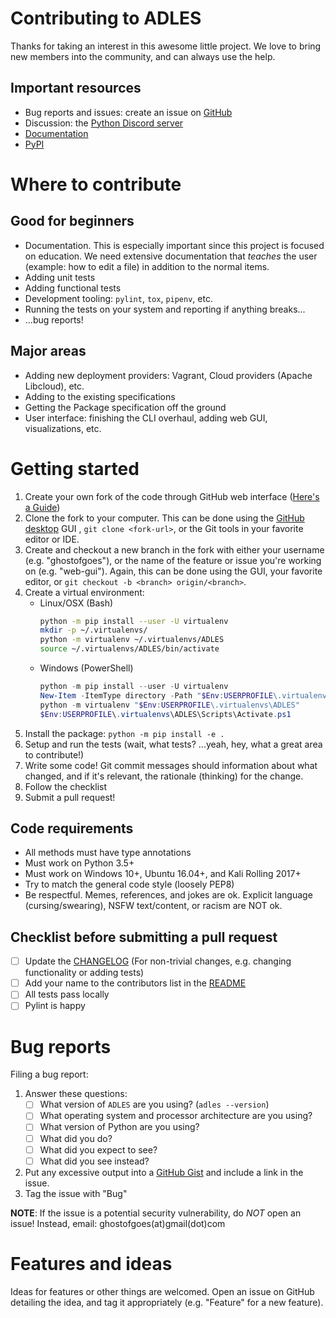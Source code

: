# Contributing to ADLES

Thanks for taking an interest in this awesome little project. We love
to bring new members into the community, and can always use the help.

## Important resources
* Bug reports and issues: create an issue on [GitHub](https://github.com/GhostofGoes/ADLES/issues)
* Discussion: the [Python Discord server](https://discord.gg/python)
* [Documentation](https://adles.readthedocs.io/en/latest/)
* [PyPI](https://pypi.org/project/ADLES/)

# Where to contribute

## Good for beginners
* Documentation. This is especially important since this project is
focused on education. We need extensive documentation that *teaches*
the user (example: how to edit a file) in addition to the normal items.
* Adding unit tests
* Adding functional tests
* Development tooling: `pylint`, `tox`, `pipenv`, etc.
* Running the tests on your system and reporting if anything breaks...
* ...bug reports!

## Major areas
* Adding new deployment providers: Vagrant, Cloud providers (Apache Libcloud), etc.
* Adding to the existing specifications
* Getting the Package specification off the ground
* User interface: finishing the CLI overhaul, adding web GUI, visualizations, etc.

# Getting started
1. Create your own fork of the code through GitHub web interface ([Here's a Guide](https://gist.github.com/Chaser324/ce0505fbed06b947d962))
2. Clone the fork to your computer. This can be done using the
[GitHub desktop](https://desktop.github.com/) GUI , `git clone <fork-url>`,
or the Git tools in your favorite editor or IDE.
3. Create and checkout a new branch in the fork with either your username (e.g. "ghostofgoes"),
or the name of the feature or issue you're working on (e.g. "web-gui").
Again, this can be done using the GUI, your favorite editor, or `git checkout -b <branch> origin/<branch>`.
4. Create a virtual environment:
    * Linux/OSX (Bash)
        ```bash
        python -m pip install --user -U virtualenv
        mkdir -p ~/.virtualenvs/
        python -m virtualenv ~/.virtualenvs/ADLES
        source ~/.virtualenvs/ADLES/bin/activate
        ```
    * Windows (PowerShell)
        ```powershell
        python -m pip install --user -U virtualenv
        New-Item -ItemType directory -Path "$Env:USERPROFILE\.virtualenvs"
        python -m virtualenv "$Env:USERPROFILE\.virtualenvs\ADLES"
        $Env:USERPROFILE\.virtualenvs\ADLES\Scripts\Activate.ps1
        ```
5. Install the package: `python -m pip install -e .`
6. Setup and run the tests (wait, what tests? ...yeah, hey, what a great area to contribute!)
7. Write some code! Git commit messages should information about what changed,
and if it's relevant, the rationale (thinking) for the change.
8. Follow the checklist
9. Submit a pull request!

## Code requirements
* All methods must have type annotations
* Must work on Python 3.5+
* Must work on Windows 10+, Ubuntu 16.04+, and Kali Rolling 2017+
* Try to match the general code style (loosely PEP8)
* Be respectful.
Memes, references, and jokes are ok.
Explicit language (cursing/swearing), NSFW text/content, or racism are NOT ok.

## Checklist before submitting a pull request
* [ ] Update the [CHANGELOG](CHANGELOG.md) (For non-trivial changes, e.g. changing functionality or adding tests)
* [ ] Add your name to the contributors list in the [README](README.md)
* [ ] All tests pass locally
* [ ] Pylint is happy

# Bug reports
Filing a bug report:

1. Answer these questions:
    * [ ] What version of `ADLES` are you using? (`adles --version`)
    * [ ] What operating system and processor architecture are you using?
    * [ ] What version of Python are you using?
    * [ ] What did you do?
    * [ ] What did you expect to see?
    * [ ] What did you see instead?
2. Put any excessive output into a [GitHub Gist](https://gist.github.com/) and include a link in the issue.
3. Tag the issue with "Bug"

**NOTE**: If the issue is a potential security vulnerability, do *NOT* open an issue!
Instead, email: ghostofgoes(at)gmail(dot)com

# Features and ideas
Ideas for features or other things are welcomed. Open an issue on GitHub
detailing the idea, and tag it appropriately (e.g. "Feature" for a new feature).
